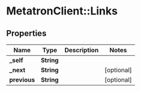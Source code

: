 # MetatronClient::Links

## Properties
Name | Type | Description | Notes
------------ | ------------- | ------------- | -------------
**_self** | **String** |  | 
**_next** | **String** |  | [optional] 
**previous** | **String** |  | [optional] 


